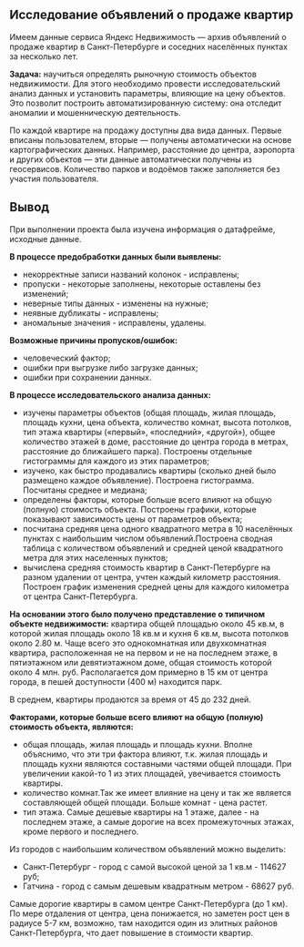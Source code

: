 ## Исследование объявлений о продаже квартир

Имеем данные сервиса Яндекс Недвижимость — архив объявлений о продаже квартир в Санкт-Петербурге и соседних населённых пунктах за несколько лет. 

**Задача:** научиться определять рыночную стоимость объектов недвижимости. Для этого необходимо провести исследовательский анализ данных и установить параметры, влияющие на цену объектов. Это позволит построить автоматизированную систему: она отследит аномалии и мошенническую деятельность.

По каждой квартире на продажу доступны два вида данных. Первые вписаны пользователем, вторые — получены автоматически на основе картографических данных. Например, расстояние до центра, аэропорта и других объектов — эти данные автоматически получены из геосервисов. Количество парков и водоёмов также заполняется без участия пользователя.

## Вывод

При выполнении проекта была изучена информация о датафрейме, исходные данные.

**В процессе предобработки данных были выявлены:**
- некорректные записи названий колонок - исправлены;
- пропуски - некоторые заполнены, некоторые оставлены без изменений;
- неверные типы данных - изменены на нужные;
- неявные дубликаты - исправлены;
- аномальные значения - исправлены, удалены.

**Возможные причины пропусков/ошибок:**

- человеческий фактор;
- ошибки при выгрузке либо загрузке данных;
- ошибки при сохранении данных.

**В процессе исследовательского анализа данных:**
- изучены параметры объектов (общая площадь, жилая площадь, площадь кухни, цена объекта, количество комнат, высота потолков, тип этажа квартиры («первый», «последний», «другой»), общее количество этажей в доме, расстояние до центра города в метрах, расстояние до ближайшего парка). Построены отдельные гистограммы для каждого из этих параметров; 
- изучено, как быстро продавались квартиры (сколько дней было размещено каждое объявление). Построена гистограмма. Посчитаны среднее и медиана;
- определены факторы, которые больше всего влияют на общую (полную) стоимость объекта. Построены графики, которые показывают зависимость цены от параметров объекта;
- посчитана средняя цена одного квадратного метра в 10 населённых пунктах с наибольшим числом объявлений.Построена сводная таблица с количеством объявлений и средней ценой квадратного метра для этих населенных пунктов;
- вычислена средняя стоимость квартир в Санкт-Петербурге на разном удалении от центра, учтен каждый километр расстояния. Построен график изменения средней цены для каждого километра от центра Санкт-Петербурга.

**На основании этого было получено представление о типичном объекте недвижимости:** квартира общей площадью около 45 кв.м, в которой жилая площадь около 18 кв.м и кухня 6 кв.м, высота потолков около 2.80 м. Чаще всего это однокомнатная или двухкомнатная квартира, расположенная не на первом и не на последнем этаже, в пятиэтажном или девятиэтажном доме, общая стоимость которой около 4 млн. руб. Располагается дом примерно в 15 км от центра города, в пешей доступности (400 м) находится парк.

В среднем, квартиры продаются за время от 45 до 232 дней. 

**Факторами, которые больше всего влияют на общую (полную) стоимость объекта, являются:**

- общая площадь, жилая площадь и площадь кухни. Вполне объяснимо, что эти три фактора влияют, т.к. жилая площадь и площадь кухни являются составными частями общей площади. При увеличении какой-то 1 из этих площадей, увечивается стоимость квартиры.
- количество комнат.Так же имеет влияние на цену и так же является составляющей общей площади. Больше комнат - цена растет.
- тип этажа. Самые дешевые квартиры на 1 этаже, далее - на последнем этаже, а самые дорогие на всех промежуточных этажах, кроме первого и последнего.

Из городов с наибольшим количеством объявлений можно выделить:

- Санкт-Петербург - город с самой высокой ценой за 1 кв.м - 114627 руб;
- Гатчина - город с самым дешевым квадратным метром - 68627 руб.

Самые дорогие квартиры в самом центре Санкт-Петербурга (до 1 км). По мере отдаления от центра, цена понижается, но заметен рост цен в радиусе 5-7 км, возможно, там находится один из элитных районов Санкт-Петербурга, что дает повышение в стоимости квартир.
